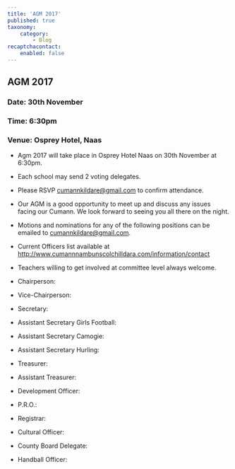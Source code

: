 ```yaml
---
title: 'AGM 2017'
published: true
taxonomy:
    category:
        - Blog
recaptchacontact:
    enabled: false
---
```


## AGM 2017

### Date: 30th November

### Time: 6:30pm 

### Venue: Osprey Hotel, Naas

* Agm 2017 will take place in Osprey Hotel Naas on 30th November at 6:30pm. 
* Each school may send 2 voting delegates.
* Please RSVP cumannkildare@gmail.com to confirm attendance.
* Our AGM is a good opportunity to meet up and discuss any issues facing our Cumann. We look forward to seeing you all there on the night.
* Motions and nominations for any of the following positions can be emailed to cumannkildare@gmail.com.
* Current Officers list available at http://www.cumannnambunscolchilldara.com/information/contact
* Teachers willing to get involved at committee level always welcome. 

* Chairperson: 
* Vice-Chairperson: 
* Secretary: 
* Assistant Secretary Girls Football: 
* Assistant Secretary Camogie:
* Assistant Secretary Hurling: 
* Treasurer: 
* Assistant Treasurer: 
* Development Officer:
* P.R.O.: 
* Registrar: 
* Cultural Officer:
* County Board Delegate: 
* Handball Officer:

